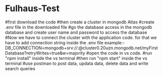 # Fulhaus-Test
#first download the code
#then create a cluster in mongodb Atlas
#create .env file in the downloaded file
#go the database access in the mongodb database and create user name and password to access the database
#Now we have to connect the cluster with the application code. for that we have to add connection string inside the .env file
    example:- DB_CONNECTION=mongodb+srv://<userName>:<password>@cluster0.20uzn.mongodb.net/myFirstDatabase?retryWrites=true&w=majority
#open the code in vs code.
#run "npm install" inside the vs terminal
#then run "npm start" inside the vs terminal
#use postman to post data, updata data, delete data and write search queries
